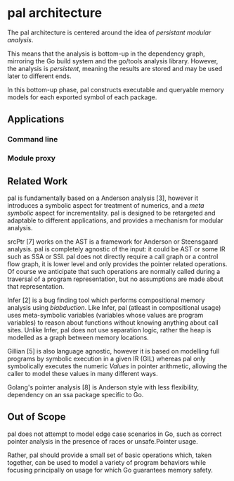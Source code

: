 # pal architecture

The pal architecture is centered around the idea of  _persistant modular
analysis_.

This means that the analysis is bottom-up in the dependency graph, mirroring
the Go build system and the go/tools analysis library.  However, the analysis
is _persistent_, meaning the results are stored and may be used later to
different ends.  

In this bottom-up phase, pal constructs executable and queryable memory models
for each exported symbol of each package. 

## Applications

### Command line

### Module proxy

 
## Related Work

pal is fundamentally based on a Anderson analysis [3], however it introduces a
symbolic aspect for treatment of numerics, and a _meta symbolic_ aspect for
incrementality.  pal is designed to be retargeted and adaptable to different
applications, and provides a mechanism for modular analysis.

srcPtr [7] works on the AST is a framework for Anderson or Steensgaard analysis.
pal is completely agnostic of the input: it could be AST or some IR such as
SSA or SSI.  pal does not directly require a call graph or a control flow graph,
it is lower level and only provides the pointer related operations.  Of course
we anticipate that such operations are normally called during a traversal of a 
program representation, but no assumptions are made about that representation.

Infer [2] is a bug finding tool which performs compositional memory analysis 
using _biabduction_.  Like Infer, pal (atleast in compositional usage) uses
meta-symbolic variables (variables whose values are program variables) to 
reason about functions without knowing anything about call sites.  Unlike Infer, 
pal does not use separation logic, rather the heap is modelled as a graph
between memory locations. 

Gillian [5] is also language agnostic, however it is based on modelling full
programs by symbolic execution in a given IR (GIL) whereas pal only
symbolically executes the numeric _Values_ in pointer arithmetic, allowing the
caller to model these values in many different ways.

Golang's pointer analysis [8] is Anderson style with less flexibility,
dependency on an ssa package specific to Go.

## Out of Scope

pal does not attempt to model edge case scenarios in Go, such as
correct pointer analysis in the presence of races or unsafe.Pointer usage.

Rather, pal should provide a small set of basic operations which, taken together,
can be used to model a variety of program behaviors while focusing principally
on usage for which Go guarantees memory safety. 
